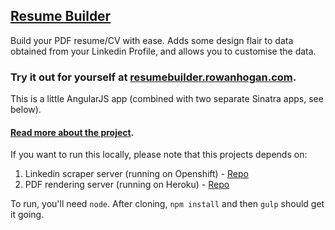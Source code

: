 
[Resume Builder](http://resumebuilder.rowanhogan.com)
-----------------------------------------------------

Build your PDF resume/CV with ease. Adds some design flair to data obtained from your Linkedin Profile, and allows you to customise the data.

### Try it out for yourself at [resumebuilder.rowanhogan.com](http://resumebuilder.rowanhogan.com).

This is a little AngularJS app (combined with two separate Sinatra apps, see below).

#### [Read more about the project](http://rowanhogan.com/articles/pdf-resume-builder/).

If you want to run this locally, please note that this projects depends on:

1. Linkedin scraper server (running on Openshift) - [Repo](https://github.com/rowanhogan/scraper_server)
2. PDF rendering server (running on Heroku) - [Repo](https://github.com/rowanhogan/pdf_renderer)

To run, you'll need `node`. After cloning, `npm install` and then `gulp` should get it going.
